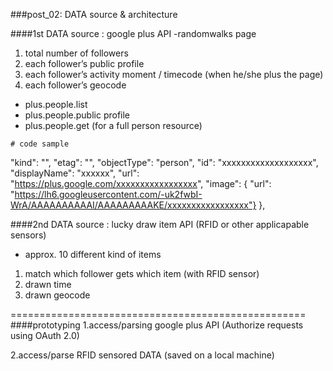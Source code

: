 ###post_02: DATA source & architecture

####1st DATA source : google plus  API
-randomwalks page 
 1. total number of followers
 2. each follower’s public profile
 3. each follower’s activity moment / timecode (when he/she plus the page)
 4. each follower’s geocode

- plus.people.list
- plus.people.public profile
- plus.people.get (for a full person resource)

```
# code sample

```

"kind": "",
"etag": "",
"objectType": "person",
"id": "xxxxxxxxxxxxxxxxxxx",
"displayName": "xxxxxx",
"url": "https://plus.google.com/xxxxxxxxxxxxxxxxx",
"image": {
"url": "https://lh6.googleusercontent.com/-uk2fwbI-WrA/AAAAAAAAAAI/AAAAAAAAAKE/xxxxxxxxxxxxxxxxx"}
},


####2nd DATA source : lucky draw item API (RFID or other applicapable sensors)
- approx. 10 different kind of items
 1. match which follower gets which item (with RFID sensor)
 2. drawn time
 3. drawn geocode

===================================================
####prototyping 
1.access/parsing google plus API (Authorize requests using OAuth 2.0)



2.access/parse RFID sensored DATA  (saved on a local machine)

